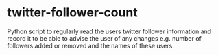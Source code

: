 # twitter-follower-count

Python script to regularly read the users twitter follower information and record it to be able to advise the user of any changes e.g. number of followers added or removed and the names of these users.
